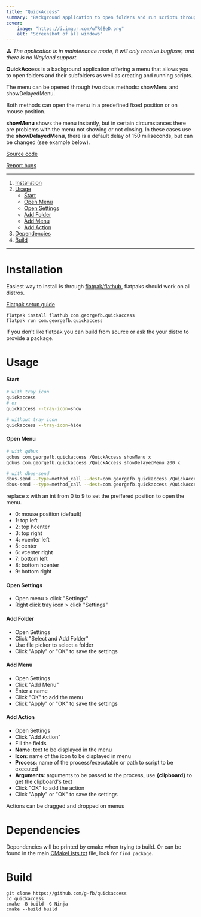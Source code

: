 ```yaml
---
title: "QuickAccess"
summary: "Background application to open folders and run scripts through a menu"
cover:
    image: "https://i.imgur.com/uTR6EeD.png"
    alt: "Screenshot of all windows"
---
```


⚠️ *The application is in maintenance mode, it will only receive bugfixes, and there is no Wayland support.*

**QuickAccess** is a background application offering a menu that allows you to open folders and their subfolders as well as creating and running scripts.

The menu can be opened through two dbus methods: showMenu and showDelayedMenu.

Both methods can open the menu in a predefined fixed position or on mouse position. 

**showMenu** shows the menu instantly, but in certain circumstances there are problems with the menu not showing or not closing. In these cases use the **showDelayedMenu**, there is a default delay of 150 miliseconds, but can be changed (see example below).

[Source code](https://github.com/g-fb/quickaccess)

[Report bugs](https://github.com/g-fb/quickaccess/issues)

----

1. [Installation](#_installation)
1. [Usage](#_usage)
    * [Start](#_start)
    * [Open Menu](#_open-menu)
    * [Open Settings](#_open-settings)
    * [Add Folder](#_add-folder)
    * [Add Menu](#_add-menu)
    * [Add Action](#_add-action)
1. [Dependencies](#_dependencies)
1. [Build](#_build)

----

# Installation
Easiest way to install is through [flatpak/flathub](https://flathub.org/apps/details/com.georgefb.quickaccess), flatpaks should work on all distros.

[Flatpak setup guide](https://flatpak.org/setup/)
```
flatpak install flathub com.georgefb.quickaccess
flatpak run com.georgefb.quickaccess
```

If you don't like flatpak you can build from source or ask the your distro to provide a package.

# Usage

#### Start
```bash
# with tray icon
quickaccess
# or
quickaccess --tray-icon=show
```

```bash
# without tray icon
quickaccess --tray-icon=hide
```

#### Open Menu
```bash
# with qdbus
qdbus com.georgefb.quickaccess /QuickAccess showMenu x
qdbus com.georgefb.quickaccess /QuickAccess showDelayedMenu 200 x
```

```bash
# with dbus-send
dbus-send --type=method_call --dest=com.georgefb.quickaccess /QuickAccess com.georgefb.QuickAccess.showMenu int32:x
dbus-send --type=method_call --dest=com.georgefb.quickaccess /QuickAccess com.georgefb.QuickAccess.showDelayedMenu int32:200 int32:x
```

replace x with an int from 0 to 9 to set the preffered position to open the menu.

- 0: mouse position (default)
- 1: top left
- 2: top hcenter
- 3: top right
- 4: vcenter left
- 5: center
- 6: vcenter right
- 7: bottom left
- 8: bottom hcenter
- 9: bottom right

#### Open Settings
- Open menu > click "Settings"
- Right click tray icon > click "Settings"

#### Add Folder
- Open Settings
- Click "Select and Add Folder"
- Use file picker to select a folder
- Click "Apply" or "OK" to save the settings

#### Add Menu
- Open Settings
- Click "Add Menu"
- Enter a name
- Click "OK" to add the menu
- Click "Apply" or "OK" to save the settings

#### Add Action
- Open Settings
- Click "Add Action"
- Fill the fields
- **Name**: text to be displayed in the menu
- **Icon**: name of the icon to be displayed in menu
- **Process**: name of the process/executable or path to script to be executed
- **Arguments**: arguments to be passed to the process, use **{clipboard}** to get the clipboard's text
- Click "OK" to add the action
- Click "Apply" or "OK" to save the settings

Actions can be dragged and dropped on menus

# Dependencies
Dependencies will be printed by cmake when trying to build. Or can be found in the main [CMakeLists.txt](https://invent.kde.org/multimedia/haruna/-/blob/master/CMakeLists.txt) file, look for `find_package`.

# Build
```
git clone https://github.com/g-fb/quickaccess
cd quickaccess
cmake -B build -G Ninja
cmake --build build
```
